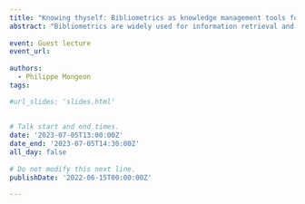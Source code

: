 ```yaml
---
title: "Knowing thyself: Bibliometrics as knowledge management tools for research units and communities"
abstract: "Bibliometrics are widely used for information retrieval and for research evaluation at the individual (e.g., H-Index), journal (e.g., Impact Factor), or institutional level (e.g., University rankings). This presentation will demonstrate how bibliometrics, combined with network analysis and text-mining techniques, can also be an effective tool for understanding the structure of a body of literature and the knowledge it contains. This talk will demonstrate how individual researchers or research units can use bibliometrics to gain insights into their knowledge production and situate themselves within a broader knowledge context."
 
event: Guest lecture
event_url:
  
authors:
  - Philippe Mongeon
tags:

#url_slides: 'slides.html'
 
 
# Talk start and end times.
date: '2023-07-05T13:00:00Z'
date_end: '2023-07-05T14:30:00Z'
all_day: false
 
# Do not modify this next line.
publishDate: '2022-06-15T00:00:00Z'
 
---
```

